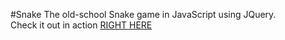 #Snake
The old-school Snake game in JavaScript using JQuery.<br />
Check it out in action [RIGHT HERE](http://rawgit.com/gnithin/snake/master/snake.html)
